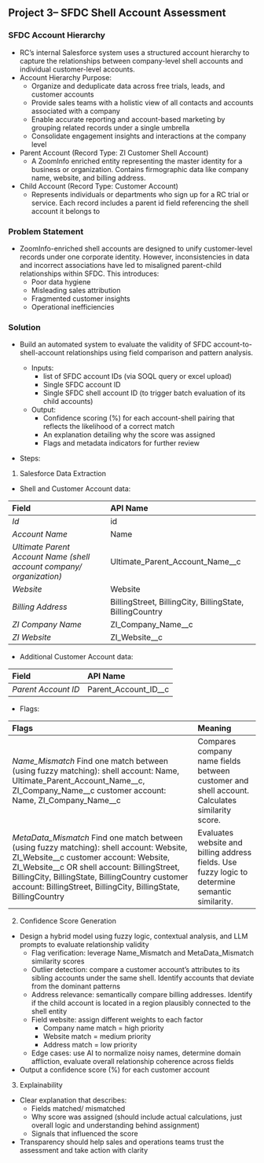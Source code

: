 ## **Project 3– SFDC Shell Account Assessment**

### **SFDC Account Hierarchy** 

* RC’s internal Salesforce system uses a structured account hierarchy to capture the relationships between company-level shell accounts and individual customer-level accounts.   
* Account Hierarchy Purpose:   
  * Organize and deduplicate data across free trials, leads, and customer accounts   
  * Provide sales teams with a holistic view of all contacts and accounts associated with a company   
  * Enable accurate reporting and account-based marketing by grouping related records under a single umbrella  
  * Consolidate engagement insights and interactions at the company level   
* Parent Account (Record Type: ZI Customer Shell Account)  
  * A ZoomInfo enriched entity representing the master identity for a business or organization. Contains firmographic data like company name, website, and billing address.   
* Child Account (Record Type: Customer Account)  
  * Represents individuals or departments who sign up for a RC trial or service. Each record includes a parent id field referencing the shell account it belongs to

### **Problem Statement**

* ZoomInfo-enriched shell accounts are designed to unify customer-level records under one corporate identity. However, inconsistencies in data and incorrect associations have led to misaligned parent-child relationships within SFDC. This introduces:   
  * Poor data hygiene   
  * Misleading sales attribution   
  * Fragmented customer insights   
  * Operational inefficiencies


### **Solution**

* Build an automated system to evaluate the validity of SFDC account-to-shell-account relationships using field comparison and pattern analysis.   
  * Inputs:   
    * list of SFDC account IDs (via SOQL query or excel upload)   
    * Single SFDC account ID   
    * Single SFDC shell account ID (to trigger batch evaluation of its child accounts)  
  * Output:   
    * Confidence scoring (%) for each account-shell pairing that reflects the likelihood of a correct match   
    * An explanation detailing why the score was assigned  
    * Flags and metadata indicators for further review

    

* Steps:    
1. Salesforce Data Extraction  
* Shell and Customer Account data: 

| Field  | API Name |
| :---- | :---- |
| *Id* | id |
| *Account Name*  | Name |
| *Ultimate Parent Account Name (shell account company/ organization)* | Ultimate\_Parent\_Account\_Name\_\_c |
| *Website*  | Website |
| *Billing Address*  | BillingStreet, BillingCity, BillingState, BillingCountry |
| *ZI Company Name*  | ZI\_Company\_Name\_\_c |
| *ZI Website* | ZI\_Website\_\_c  |

* Additional Customer Account data: 

| Field | API Name |
| :---- | :---- |
| *Parent Account ID* | Parent\_Account\_ID\_\_c |

* Flags: 

| Flags  | Meaning  |
| :---- | :---- |
| *Name\_Mismatch*  Find one match between (using fuzzy matching): shell account: Name, Ultimate\_Parent\_Account\_Name\_\_c, ZI\_Company\_Name\_\_c  customer account: Name, ZI\_Company\_Name\_\_c | Compares company name fields between customer and shell account. Calculates similarity score.  |
| *MetaData\_Mismatch* Find one match between (using fuzzy matching): shell account: Website, ZI\_Website\_\_c  customer account: Website, ZI\_Website\_\_c OR shell account: BillingStreet, BillingCity, BillingState, BillingCountry  customer account: BillingStreet, BillingCity, BillingState, BillingCountry | Evaluates website and billing address fields. Use fuzzy logic to determine semantic similarity.  |

2. Confidence Score Generation  
* Design a hybrid model using fuzzy logic, contextual analysis, and LLM prompts to evaluate relationship validity  
  * Flag verification: leverage Name\_Mismatch and MetaData\_Mismatch similarity scores   
  * Outlier detection: compare a customer account’s attributes to its sibling accounts under the same shell. Identify accounts that deviate from the dominant patterns  
  * Address relevance: semantically compare billing addresses. Identify if the child account is located in a region plausibly connected to the shell entity  
  * Field website: assign different weights to each factor   
    * Company name match \= high priority   
    * Website match \= medium priority   
    * Address match \= low priority   
  * Edge cases: use AI to normalize noisy names, determine domain affliction, evaluate overall relationship coherence across fields  
* Output a confidence score (%) for each customer account


3. Explainability   
* Clear explanation that describes:  
  * Fields matched/ mismatched  
  * Why score was assigned (should include actual calculations, just overall logic and understanding behind assignment)   
  * Signals that influenced the score   
* Transparency should help sales and operations teams trust the assessment and take action with clarity